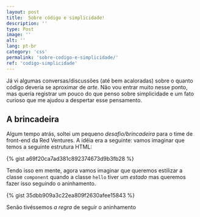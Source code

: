 ```yaml
---
layout: post
title:  Sobre código e simplicidade!
description: ''
type: Post
image: ''
alt: ''
lang: pt-br
category: 'css'
permalink: 'sobre-codigo-e-simplicidade/'
ref: 'codigo-simplicidade'
---
```


Já vi algumas conversas/discussões (até bem acaloradas) sobre o quanto código deveria se aproximar de _arte_. Não vou entrar muito nesse ponto, mas queria registrar um pouco do que penso sobre simplicidade e um fato curioso que me ajudou a despertar esse pensamento.

## A brincadeira

Algum tempo atrás, soltei um pequeno _desafio/brincadeira_ para o time de front-end da Red Ventures. A idéia era a seguinte: vamos imaginar que temos a seguinte estrutura HTML:

{% gist a69f20ca7ad381c892374673d9b3fb28 %}

Tendo isso em mente, agora vamos imaginar que queremos estilizar a classe `component` quando a classe `hello` tiver um _estado_ mas queremos fazer isso seguindo o aninhamento.

{% gist 35dbb909a3c22ea809f2630afee15843 %}

Senão tivéssemos _a regra_ de seguir o aninhamento